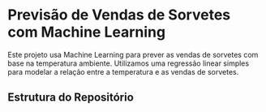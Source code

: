 
# Previsão de Vendas de Sorvetes com Machine Learning

Este projeto usa Machine Learning para prever as vendas de sorvetes com base na temperatura ambiente. Utilizamos uma regressão linear simples para modelar a relação entre a temperatura e as vendas de sorvetes.

## Estrutura do Repositório

